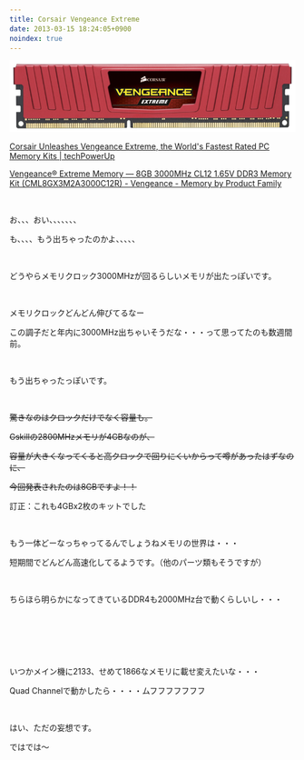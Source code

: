 ```yaml
---
title: Corsair Vengeance Extreme
date: 2013-03-15 18:24:05+0900
noindex: true
---
```


![](./veng_extreme_r_f.png)

<p><a href="http://www.techpowerup.com/181440/Corsair-Unleashes-Vengeance-Extreme-the-World-s-Fastest-Rated-PC-Memory-Kits.html">Corsair Unleashes Vengeance Extreme, the World's Fastest Rated PC Memory Kits | techPowerUp</a></p>
<p><a href="http://www.corsair.com/us/memory-by-product-family/vengeance/vengeance-extreme-memory-8gb-3000mhz-cl12-1-65v-ddr3-memory-kit-cml8gx3m2a3000c12r.html">Vengeance® Extreme Memory — 8GB 3000MHz CL12 1.65V DDR3 Memory Kit (CML8GX3M2A3000C12R) - Vengeance - Memory by Product Family</a></p>
<p>&nbsp;</p>
<p>お、、、おい、、、、、、、</p>
<p>も、、、、もう出ちゃったのかよ、、、、、</p>
<p>&nbsp;</p>
<p>どうやらメモリクロック3000MHzが回るらしいメモリが出たっぽいです。</p>
<p>&nbsp;</p>
<p>メモリクロックどんどん伸びてるなー</p>
<p>この調子だと年内に3000MHz出ちゃいそうだな・・・って思ってたのも数週間前。</p>
<p>&nbsp;</p>
<p>もう出ちゃったっぽいです。</p>
<p>&nbsp;</p>
<del><p>驚きなのはクロックだけでなく容量も。</p>
<p>Gskillの2800MHzメモリが4GBなのが、</p>
<p>容量が大きくなってくると高クロックで回りにくいからって噂があったはずなのに、</p>
<p>今回発表されたのは8GBですよ！！</p></del>
<p>訂正：これも4GBx2枚のキットでした</p>
<p>&nbsp;</p>
<p>もう一体どーなっちゃってるんでしょうねメモリの世界は・・・</p>
<p>短期間でどんどん高速化してるようです。（他のパーツ類もそうですが）</p>
<p>&nbsp;</p>
<p>ちらほら明らかになってきているDDR4も2000MHz台で動くらしいし・・・</p>
<p>&nbsp;</p>
<p>&nbsp;</p>
<p>&nbsp;</p>
<p>いつかメイン機に2133、せめて1866なメモリに載せ変えたいな・・・</p>
<p>Quad Channelで動かしたら・・・・ムフフフフフフフ</p>
<p>&nbsp;</p>
<p>はい、ただの妄想です。</p>
<p>ではでは～</p>
